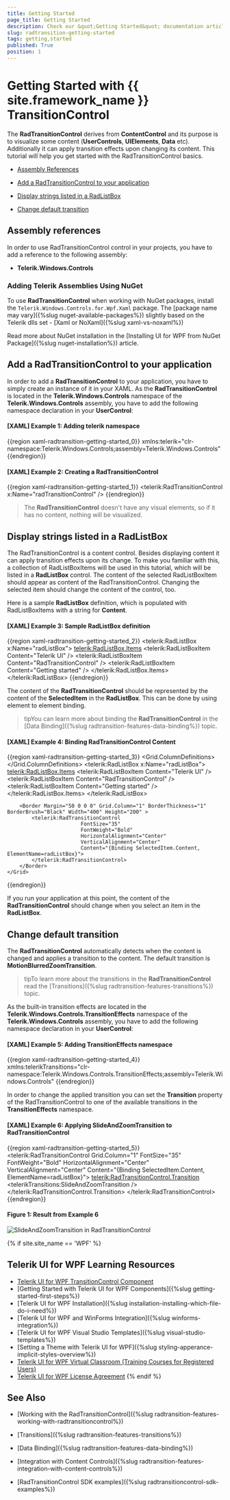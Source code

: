 ```yaml
---
title: Getting Started
page_title: Getting Started
description: Check our &quot;Getting Started&quot; documentation article for the RadTransitionControl {{ site.framework_name }} control.
slug: radtransition-getting-started
tags: getting,started
published: True
position: 1
---
```


# Getting Started with {{ site.framework_name }} TransitionControl

The __RadTransitionControl__ derives from __ContentControl__ and its purpose is to visualize some content (__UserControls__, __UIElements__, __Data__ etc). Additionally it can apply transition effects upon changing its content. This tutorial will help you get started with the RadTransitionControl basics.

* [Assembly References](#assembly-references)

* [Add a RadTransitionControl to your application](#add-a-radtransitioncontrol-to-your-application)

* [Display strings listed in a RadListBox](#display-strings-listed-in-a-radlistbox)

* [Change default transition](#change-default-transition)

## Assembly references

In order to use RadTransitionControl control in your projects, you have to add a reference to the following assembly:

* __Telerik.Windows.Controls__

### Adding Telerik Assemblies Using NuGet

To use __RadTransitionControl__ when working with NuGet packages, install the `Telerik.Windows.Controls.for.Wpf.Xaml` package. The [package name may vary]({%slug nuget-available-packages%}) slightly based on the Telerik dlls set - [Xaml or NoXaml]({%slug xaml-vs-noxaml%})

Read more about NuGet installation in the [Installing UI for WPF from NuGet Package]({%slug nuget-installation%}) article.

## Add a RadTransitionControl to your application

In order to add a __RadTransitionControl__ to your application, you have to simply create an instance of it in your XAML. As the __RadTransitionControl__ is located in the __Telerik.Windows.Controls__ namespace of the __Telerik.Windows.Controls__ assembly, you have to add the following namespace declaration in your __UserControl__:

#### __[XAML] Example 1: Adding telerik namespace__

{{region xaml-radtransition-getting-started_0}}
	xmlns:telerik="clr-namespace:Telerik.Windows.Controls;assembly=Telerik.Windows.Controls"
{{endregion}}

#### __[XAML] Example 2: Creating a RadTransitionControl__

{{region xaml-radtransition-getting-started_1}}
	<telerik:RadTransitionControl x:Name="radTransitionControl" />
{{endregion}}

>The __RadTransitionControl__ doesn't have any visual elements, so if it has no content, nothing will be visualized.

## Display strings listed in a RadListBox

The RadTransitionControl is a content control. Besides displaying content it can apply transition effects upon its change. To make you familiar with this, a collection of RadListBoxItems will be used in this tutorial, which will be listed in a __RadListBox__ control. The content of the selected RadListBoxItem should appear as content of the RadTransitionControl. Changing the selected item should change the content of the control, too.

Here is a sample __RadListBox__ definition, which is populated with RadListBoxItems with a string for __Content__.

#### __[XAML] Example 3: Sample RadListBox definition__

{{region xaml-radtransition-getting-started_2}}
	 <telerik:RadListBox x:Name="radListBox">
		<telerik:RadListBox.Items>
			<telerik:RadListBoxItem Content="Telerik UI" />
			<telerik:RadListBoxItem Content="RadTransitionControl" />
			<telerik:RadListBoxItem Content="Getting started" />
		</telerik:RadListBox.Items>
	</telerik:RadListBox>
{{endregion}}

The content of the __RadTransitionControl__ should be represented by the content of the __SelectedItem__ in the __RadListBox__. This can be done by using element to element binding.

>tipYou can learn more about binding the __RadTransitionControl__ in the [Data Binding]({%slug radtransition-features-data-binding%}) topic.

#### __[XAML] Example 4: Binding RadTransitionControl Content__

{{region xaml-radtransition-getting-started_3}}
	<Grid>
        <Grid.ColumnDefinitions>
            <ColumnDefinition Width="Auto" />
            <ColumnDefinition Width="*"/>
        </Grid.ColumnDefinitions>
        <telerik:RadListBox x:Name="radListBox">
            <telerik:RadListBox.Items>
                <telerik:RadListBoxItem Content="Telerik UI" />
                <telerik:RadListBoxItem Content="RadTransitionControl" />
                <telerik:RadListBoxItem Content="Getting started" />
            </telerik:RadListBox.Items>
        </telerik:RadListBox>

        <Border Margin="50 0 0 0" Grid.Column="1" BorderThickness="1" BorderBrush="Black" Width="400" Height="200" >
            <telerik:RadTransitionControl
                            FontSize="35"
                            FontWeight="Bold"
                            HorizontalAlignment="Center" 
                            VerticalAlignment="Center"
                            Content="{Binding SelectedItem.Content, ElementName=radListBox}">
            </telerik:RadTransitionControl>
        </Border>
    </Grid>
{{endregion}}

If you run your application at this point, the content of the __RadTransitionControl__ should change when you select an item in the __RadListBox__.

## Change default transition

The __RadTransitionControl__ automatically detects when the content is changed and applies a transition to the content. The default transition is __MotionBlurredZoomTransition__.

>tipTo learn more about the transitions in the __RadTransitionControl__ read the [Transitions]({%slug radtransition-features-transitions%}) topic.

As the built-in transition effects are located in the __Telerik.Windows.Controls.TransitionEffects__ namespace of the __Telerik.Windows.Controls__ assembly, you have to add the following namespace declaration in your __UserControl__:

#### __[XAML] Example 5: Adding TransitionEffects namespace__

{{region xaml-radtransition-getting-started_4}}
	xmlns:telerikTransitions="clr-namespace:Telerik.Windows.Controls.TransitionEffects;assembly=Telerik.Windows.Controls"
{{endregion}}

In order to change the applied transition you can set the __Transition__ property of the RadTransitionControl to one of the available transitions in the __TransitionEffects__ namespace.

#### __[XAML] Example 6: Applying SlideAndZoomTransition to RadTransitionControl__

{{region xaml-radtransition-getting-started_5}}
	 <telerik:RadTransitionControl
                			Grid.Column="1"
                            FontSize="35"
                            FontWeight="Bold"
                            HorizontalAlignment="Center" 
                            VerticalAlignment="Center"
                            Content="{Binding SelectedItem.Content, ElementName=radListBox}">
		<telerik:RadTransitionControl.Transition>
			<telerikTransitions:SlideAndZoomTransition />
		</telerik:RadTransitionControl.Transition>
	</telerik:RadTransitionControl>
{{endregion}}

#### __Figure 1: Result from Example 6__
![SlideAndZoomTransition in RadTransitionControl](images/RadTransition_Getting_Started_01.png)

{% if site.site_name == 'WPF' %}
## Telerik UI for WPF Learning Resources

* [Telerik UI for WPF TransitionControl Component](https://www.telerik.com/products/wpf/transition.aspx)
* [Getting Started with Telerik UI for WPF Components]({%slug getting-started-first-steps%})
* [Telerik UI for WPF Installation]({%slug installation-installing-which-file-do-i-need%})
* [Telerik UI for WPF and WinForms Integration]({%slug winforms-integration%})
* [Telerik UI for WPF Visual Studio Templates]({%slug visual-studio-templates%})
* [Setting a Theme with Telerik UI for WPF]({%slug styling-apperance-implicit-styles-overview%})
* [Telerik UI for WPF Virtual Classroom (Training Courses for Registered Users)](https://learn.telerik.com/learn/course/external/view/elearning/16/telerik-ui-for-wpf) 
* [Telerik UI for WPF License Agreement](https://www.telerik.com/purchase/license-agreement/wpf-dlw-s)
{% endif %}

## See Also

 * [Working with the RadTransitionControl]({%slug radtransition-features-working-with-radtransitioncontrol%})

 * [Transitions]({%slug radtransition-features-transitions%})

 * [Data Binding]({%slug radtransition-features-data-binding%})

 * [Integration with Content Controls]({%slug radtransition-features-integration-with-content-controls%})

 * [RadTransitionControl SDK examples]({%slug  radtransitioncontrol-sdk-examples%})
